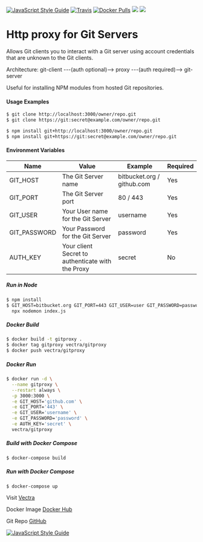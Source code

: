 [![JavaScript Style Guide](https://img.shields.io/badge/code_style-standard-brightgreen.svg)](https://standardjs.com)
[![Travis](https://img.shields.io/travis/VectraSA/gitproxy.svg?style=flat-square)](https://travis-ci.org/VectraSA/gitproxy)
[![Docker Pulls](https://img.shields.io/docker/pulls/vectra/gitproxy.svg?style=flat-square)](https://hub.docker.com/r/vectra/gitproxy)
[![](https://images.microbadger.com/badges/image/vectra/gitproxy.svg)](https://microbadger.com/images/vectra/gitproxy)
[![](https://images.microbadger.com/badges/version/vectra/gitproxy.svg)](https://microbadger.com/images/vectra/gitproxy)

# Http proxy for Git Servers

Allows Git clients you to interact with a Git server using account credentials
that are unknown to the Git clients.

Architecture: git-client ---(auth optional)--> proxy ---(auth required)--> git-server

Useful for installing NPM modules from hosted Git repositories.

#### Usage Examples
```sh
$ git clone http://localhost:3000/owner/repo.git
$ git clone https://git:secret@example.com/owner/repo.git

$ npm install git+http://localhost:3000/owner/repo.git
$ npm install git+https://git:secret@example.com/owner/repo.git
```

#### Environment Variables
| Name | Value | Example | Required |
| ------ | ------ | ------ | ------ |
| GIT_HOST | The Git Server name | bitbucket.org / github.com | Yes |
| GIT_PORT | The Git Server port | 80 / 443 |  Yes |
| GIT_USER | Your User name for the Git Server | username |  Yes |
| GIT_PASSWORD | Your Password for the Git Server | password |  Yes |
| AUTH_KEY | Your client Secret to authenticate with the Proxy | secret |  No |

##### Run in Node
```sh
$ npm install
$ GIT_HOST=bitbucket.org GIT_PORT=443 GIT_USER=user GIT_PASSWORD=password \
  npx nodemon index.js
```

##### Docker Build
```sh
$ docker build -t gitproxy .
$ docker tag gitproxy vectra/gitproxy
$ docker push vectra/gitproxy
```

##### Docker Run
```sh
$ docker run -d \
  --name gitproxy \
  --restart always \
  -p 3000:3000 \
  -e GIT_HOST='github.com' \
  -e GIT_PORT='443' \
  -e GIT_USER='username' \
  -e GIT_PASSWORD='password' \
  -e AUTH_KEY='secret' \
  vectra/gitproxy
```

##### Build with Docker Compose
```sh
$ docker-compose build
```

##### Run with Docker Compose
```sh
$ docker-compose up
```

Visit [Vectra](https://vectra.co.za)

Docker Image [Docker Hub](https://hub.docker.com/r/vectra/gitproxy)

Git Repo [GitHub](https://github.com/VectraSA/gitproxy)

[![JavaScript Style Guide](https://cdn.rawgit.com/standard/standard/master/badge.svg)](https://github.com/standard/standard)
